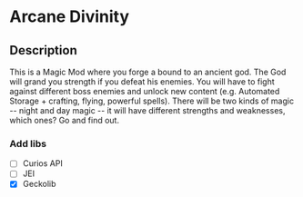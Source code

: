 # Arcane Divinity

Description
--
This is a Magic Mod where you forge a bound to an ancient god.
The God will grand you strength if you defeat his enemies. You will have to fight against different boss enemies and unlock new content (e.g. Automated Storage + crafting, flying, powerful spells).
There will be two kinds of magic -- night and day magic -- it will have different strengths and weaknesses, which ones? Go and find out. 

### Add libs
- [ ] Curios API
- [ ] JEI
- [x] Geckolib 